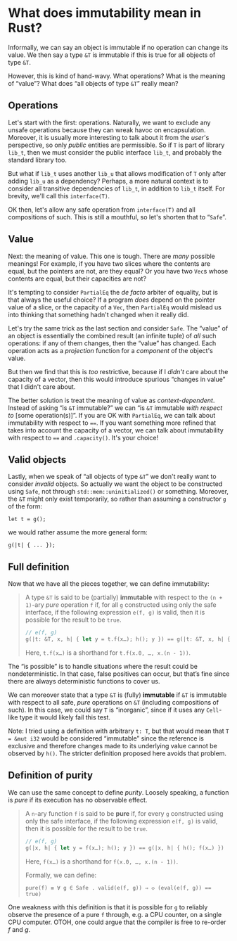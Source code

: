 # What does immutability mean in Rust?

Informally, we can say an object is immutable if no operation can change its value.  We then say a type `&T` is immutable if this is true for all objects of type `&T`.

However, this is kind of hand-wavy.  What operations?  What is the meaning of “value”?  What does “all objects of type `&T`” really mean?

## Operations

Let's start with the first: operations.  Naturally, we want to exclude any unsafe operations because they can wreak havoc on encapsulation.  Moreover, it is usually more interesting to talk about it from the *user*'s perspective, so only *public* entities are permissible.  So if `T` is part of library `lib_t`, then we must consider the public interface `lib_t`, and probably the standard library too.

But what if `lib_t` uses another `lib_u` that allows modification of `T` only after adding `lib_u` as a dependency?  Perhaps, a more natural context is to consider all transitive dependencies of `lib_t`, in addition to `lib_t` itself.  For brevity, we'll call this `interface(T)`.

OK then, let's allow any safe operation from `interface(T)` and all compositions of such.  This is still a mouthful, so let's shorten that to “`Safe`”.

## Value

Next: the meaning of value.  This one is tough.  There are *many* possible meanings!  For example, if you have two slices where the contents are equal, but the pointers are not, are they equal?  Or you have two `Vec`s whose contents are equal, but their capacities are not?

It's tempting to consider `PartialEq` the *de facto* arbiter of equality, but is that always the useful choice?  If a program *does* depend on the pointer value of a slice, or the capacity of a `Vec`, then `PartialEq` would mislead us into thinking that something hadn't changed when it really did.

Let's try the same trick as the last section and consider `Safe`.  The “value” of an object is essentially the combined result (an infinite tuple) of *all* such operations: if any of them changes, then the “value” has changed.  Each operation acts as a *projection* function for a *component* of the object's value.

But then we find that this is *too* restrictive, because if I *didn't* care about the capacity of a vector, then this would introduce spurious “changes in value” that I didn't care about.

The better solution is treat the meaning of value as *context-dependent*.  Instead of asking “is `&T` immutable?” we can “is `&T` immutable *with respect to* [some operation(s)]”.  If you are OK with `PartialEq`, we can talk about immutability with respect to `==`.  If you want something more refined that takes into account the capacity of a vector, we can talk about immutability with respect to `==` and `.capacity()`.  It's your choice!

## Valid objects

Lastly, when we speak of “all objects of type `&T`” we don't really want to consider *invalid* objects.  So actually we want the object to be constructed using `Safe`, not through `std::mem::uninitialized()` or something.  Moreover, the `&T` might only exist temporarily, so rather than assuming a constructor `g` of the form:

    let t = g();

we would rather assume the more general form:

    g(|t| { ... });

## Full definition

Now that we have all the pieces together, we can define immutability:

> A type `&T` is said to be (partially) **immutable** with respect to the `(n + 1)`-ary *pure* operation `f` if, for all `g` constructed using only the safe interface, if the following expression `e(f, g)` is valid, then it is possible for the result to be `true`.
>
> ~~~rust
> // e(f, g)
> g(|t: &T, x, h| { let y = t.f(x…); h(); y }) == g(|t: &T, x, h| { h(); t.f(x…) })
> ~~~
>
> Here, `t.f(x…)` is a shorthand for `t.f(x.0, …, x.(n - 1))`.

The “is possible” is to handle situations where the result could be nondeterministic.  In that case, false positives can occur, but that’s fine since there are always deterministic functions to cover us.

We can moreover state that a type `&T` is (fully) **immutable** if `&T` is immutable with respect to all safe, *pure* operations on `&T` (including compositions of such).  In this case, we could say `T` is “inorganic”, since if it uses any `Cell`-like type it would likely fail this test.

Note: I tried using a definition with arbitrary `t: T`, but that would mean that `T = &mut i32` would be considered “immutable” since the reference is exclusive and therefore changes made to its underlying value cannot be observed by `h()`.  The stricter definition proposed here avoids that problem.

## Definition of purity

We can use the same concept to define *purity*.  Loosely speaking, a function is *pure* if its execution has no observable effect.

> A `n`-ary function `f` is said to be **pure** if, for every `g` constructed using only the safe interface, if the following expression `e(f, g)` is valid, then it is possible for the result to be `true`.
>
> ~~~rust
> // e(f, g)
> g(|x, h| { let y = f(x…); h(); y }) == g(|x, h| { h(); f(x…) })
> ~~~
>
> Here, `f(x…)` is a shorthand for `f(x.0, …, x.(n - 1))`.
>
> Formally, we can define:
>
>     pure(f) ≡ ∀ g ∈ Safe . valid(e(f, g)) ⇒ ◇ (eval(e(f, g)) == true)

One weakness with this definition is that it is possible for `g` to reliably observe the presence of a pure `f` through, e.g. a CPU counter, on a single CPU computer.  OTOH, one could argue that the compiler is free to re-order *f* and *g*.
